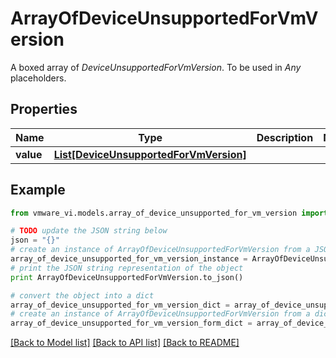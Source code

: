 # ArrayOfDeviceUnsupportedForVmVersion

A boxed array of *DeviceUnsupportedForVmVersion*. To be used in *Any* placeholders. 

## Properties
Name | Type | Description | Notes
------------ | ------------- | ------------- | -------------
**value** | [**List[DeviceUnsupportedForVmVersion]**](DeviceUnsupportedForVmVersion.md) |  | 

## Example

```python
from vmware_vi.models.array_of_device_unsupported_for_vm_version import ArrayOfDeviceUnsupportedForVmVersion

# TODO update the JSON string below
json = "{}"
# create an instance of ArrayOfDeviceUnsupportedForVmVersion from a JSON string
array_of_device_unsupported_for_vm_version_instance = ArrayOfDeviceUnsupportedForVmVersion.from_json(json)
# print the JSON string representation of the object
print ArrayOfDeviceUnsupportedForVmVersion.to_json()

# convert the object into a dict
array_of_device_unsupported_for_vm_version_dict = array_of_device_unsupported_for_vm_version_instance.to_dict()
# create an instance of ArrayOfDeviceUnsupportedForVmVersion from a dict
array_of_device_unsupported_for_vm_version_form_dict = array_of_device_unsupported_for_vm_version.from_dict(array_of_device_unsupported_for_vm_version_dict)
```
[[Back to Model list]](../README.md#documentation-for-models) [[Back to API list]](../README.md#documentation-for-api-endpoints) [[Back to README]](../README.md)


